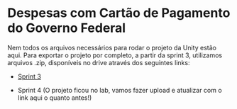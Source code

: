 # Despesas com Cartão de Pagamento do Governo Federal​

Nem todos os arquivos necessários para rodar o projeto da Unity estão aqui. Para exportar o projeto por completo, a partir da sprint 3, utilizamos arquivos .zip, disponíveis no drive através dos seguintes links:

- [Sprint 3](https://drive.google.com/file/d/1PlUe1oYE2QXl5LCbwqmBYMY4vGB0xHEi/view)

- Sprint 4 (O projeto ficou no lab, vamos fazer upload e atualizar com o link aqui o quanto antes!)